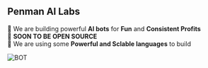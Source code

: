 ## Penman AI Labs ##

🌱 We are building powerful **AI bots** for **Fun** and **Consistent Profits**<br/>
📢 **SOON TO BE OPEN SOURCE** <br/>
🤝  We are using some **Powerful and Sclable languages** to build <br/>


![BOT](https://user-images.githubusercontent.com/66181258/208289316-40c46851-41e3-4c06-99fb-b6dd2f2c3e4a.jpg)
